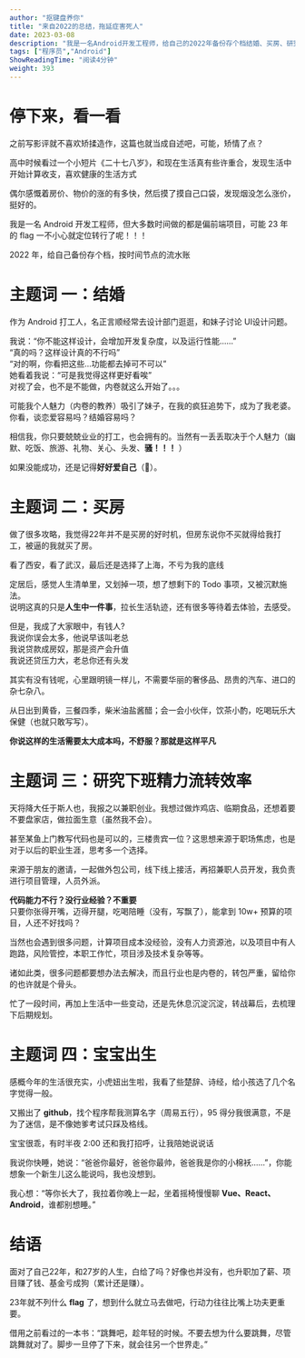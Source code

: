 ```yaml
---
author: "抠键盘养你"
title: "来自2022的总结，拖延症害死人"
date: 2023-03-08
description: "我是一名Android开发工程师，给自己的2022年备份存个档结婚、买房、研究下班精力流转效率、宝宝出生"
tags: ["程序员","Android"]
ShowReadingTime: "阅读4分钟"
weight: 393
---
```

停下来，看一看
=======

之前写影评就不喜欢矫揉造作，这篇也就当成自述吧，可能，矫情了点？

高中时候看过一个小短片《二十七八岁》，和现在生活真有些许重合，发现生活中开始计算收支，喜欢健康的生活方式

偶尔感慨着房价、物价的涨的有多快，然后摸了摸自己口袋，发现烟没怎么涨价，挺好的。

我是一名 Android 开发工程师，但大多数时间做的都是偏前端项目，可能 23 年的 flag 一不小心就定位转行了呢！！！

2022 年，给自己备份存个档，按时间节点的流水账

主题词 一：结婚
========

作为 Android 打工人，名正言顺经常去设计部门逛逛，和妹子讨论 UI设计问题。

我说：“你不能这样设计，会增加开发复杂度，以及运行性能……”  
“真的吗？这样设计真的不行吗”  
“对的啊，你看把这些…功能都去掉可不可以”  
她看着我说：“可是我觉得这样更好看唉”  
对视了会，也不是不能做，内卷就这么开始了。。。

可能我个人魅力（内卷的教养）吸引了妹子，在我的疯狂追势下，成为了我老婆。  
你看，谈恋爱容易吗？结婚容易吗？

相信我，你只要兢兢业业的打工，也会拥有的。当然有一丢丢取决于个人魅力（幽默、吃饭、旅游、礼物、关心、头发、**骚！！！** ）

如果没能成功，还是记得**好好爱自己**（🐶）。

主题词 二：买房
========

做了很多攻略，我觉得22年并不是买房的好时机，但房东说你不买就得给我打工，被逼的我就买了房。

看了西安，看了武汉，最后还是选择了上海，不亏为我的底线

定居后，感觉人生清单里，又划掉一项，想了想剩下的 Todo 事项，又被沉默施法。  
说明这真的只是**人生中一件事**，拉长生活轨迹，还有很多等待着去体验，去感受。

但是，我成了大家眼中，有钱人?  
我说你误会太多，他说早该叫老总  
我说贷款成房奴，那是资产会升值  
我说还贷压力大，老总你还有头发

其实有没有钱呢，心里跟明镜一样儿，不需要华丽的奢侈品、昂贵的汽车、进口的杂七杂八。

从日出到黄昏，三餐四季，柴米油盐酱醋；会一会小伙伴，饮茶小酌，吃喝玩乐大保健（也就只敢写写）。

**你说这样的生活需要太大成本吗，不舒服？那就是这样平凡**

主题词 三：研究下班精力流转效率
================

天将降大任于斯人也，我报之以兼职创业。我想过做炸鸡店、临期食品，还想着要不要盘家店，做拉面生意（虽然我不会）。

甚至某鱼上门教写代码也是可以的，三楼贵宾一位？这思想来源于职场焦虑，也是对于以后的职业生涯，思考多一个选择。

来源于朋友的邀请，一起做外包公司，线下线上接活，再招兼职人员开发，我负责进行项目管理，人员外派。

**代码能力不行？没行业经验？不重要**  
只要你张得开嘴，迈得开腿，吃喝陪睡（没有，写飘了），能拿到 10w+ 预算的项目，人还不好找吗？

当然也会遇到很多问题，计算项目成本没经验，没有人力资源池，以及项目中有人跑路，风险管控，本职工作忙，项目涉及技术复杂等等。

诸如此类，很多问题都要想办法去解决，而且行业也是内卷的，转包严重，留给你的也许就是个骨头。

忙了一段时间，再加上生活中一些变动，还是先休息沉淀沉淀，转战幕后，去梳理下后期规划。

主题词 四：宝宝出生
==========

感概今年的生活很充实，小虎妞出生啦，我看了些楚辞、诗经，给小孩选了几个名字觉得一般。

又搬出了 **github**，找个程序帮我测算名字（周易五行），95 得分我很满意，不是为了迷信，是不像她爹考试只踩及格线。

宝宝很乖，有时半夜 2:00 还和我打招呼，让我陪她说说话

我说你快睡，她说：“爸爸你最好，爸爸你最帅，爸爸我是你的小棉袄……”，你能想象一个新生儿这么能说吗，我也没想到。

我心想：“等你长大了，我拉着你晚上一起，坐着摇椅慢慢聊 **Vue、React、Android**，谁都别想睡。”

结语
==

面对了自己22年，和27岁的人生，白给了吗？好像也并没有，也升职加了薪、项目赚了钱、基金亏成狗（累计还是赚）。

23年就不列什么 **flag** 了，想到什么就立马去做吧，行动力往往比嘴上功夫更重要。

借用之前看过的一本书：“跳舞吧，趁年轻的时候。不要去想为什么要跳舞，尽管跳舞就对了。脚步一旦停了下来，就会往另一个世界走。”